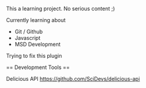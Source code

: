 This a learning project. No serious content ;)

Currently learning about

- Git / Github
- Javascript
- MSD Development

Trying to fix this plugin

== Development Tools ==

Delicious API https://github.com/SciDevs/delicious-api
